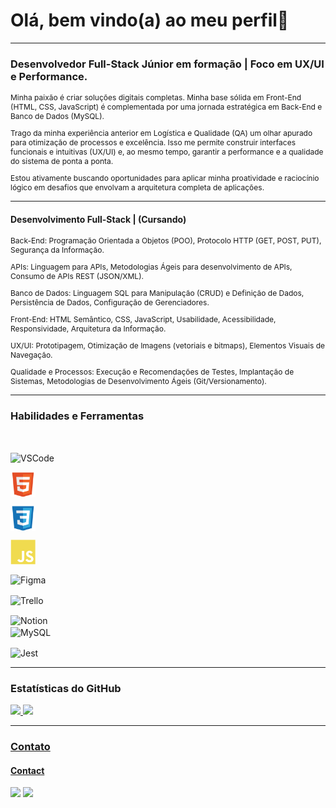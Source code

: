 # Olá, bem vindo(a) ao meu perfil👋

---

### Desenvolvedor Full-Stack Júnior em formação | Foco em UX/UI e Performance.
<div style="font-size: 12px";>

Minha paixão é criar soluções digitais completas. Minha base sólida em Front-End (HTML, CSS, JavaScript) é complementada por uma jornada estratégica em Back-End e Banco de Dados (MySQL).

Trago da minha experiência anterior em Logística e Qualidade (QA) um olhar apurado para otimização de processos e excelência. Isso me permite construir interfaces funcionais e intuitivas (UX/UI) e, ao mesmo tempo, garantir a performance e a qualidade do sistema de ponta a ponta.

Estou ativamente buscando oportunidades para aplicar minha proatividade e raciocínio lógico em desafios que envolvam a arquitetura completa de aplicações.
</div>

---
#### Desenvolvimento Full-Stack | (Cursando)
<div style="font-size: 12px";>

Back-End: Programação Orientada a Objetos (POO), Protocolo HTTP (GET, POST, PUT), Segurança da Informação.

APIs: Linguagem para APIs, Metodologias Ágeis para desenvolvimento de APIs, Consumo de APIs REST (JSON/XML).

Banco de Dados: Linguagem SQL para Manipulação (CRUD) e Definição de Dados, Persistência de Dados, Configuração de Gerenciadores.


Front-End: HTML Semântico, CSS, JavaScript, Usabilidade, Acessibilidade, Responsividade, Arquitetura da Informação.

UX/UI: Prototipagem, Otimização de Imagens (vetoriais e bitmaps), Elementos Visuais de Navegação.

Qualidade e Processos: Execução e Recomendações de Testes, Implantação de Sistemas, Metodologias de Desenvolvimento Ágeis (Git/Versionamento).

</div>

---
### Habilidades e Ferramentas 
<div style="display: inline_block"><br>
 
<img align="center" alt="VSCode" height="40" width="40" src="https://cdn.jsdelivr.net/gh/devicons/devicon@latest/icons/vscode/vscode-original-wordmark.svg"/><br>
 
<img align="center" alt="HTML" height="40" width="40" src="https://raw.githubusercontent.com/devicons/devicon/master/icons/html5/html5-original.svg"><br>

<img align="center" alt="CSS" height="40" width="40" src="https://raw.githubusercontent.com/devicons/devicon/master/icons/css3/css3-original.svg"><br>

<img align="center" alt="JS" height="40" width="40" src="https://raw.githubusercontent.com/devicons/devicon/master/icons/javascript/javascript-plain.svg"><br>

  <img align="center" alt="Figma" height="40" width="40" src="https://cdn.jsdelivr.net/gh/devicons/devicon@latest/icons/figma/figma-original.svg" /><br>
  
  <img align="center" alt="Trello" height="40" width="40" src="https://cdn.jsdelivr.net/gh/devicons/devicon@latest/icons/trello/trello-original.svg" /><br>
  
  <img align="center" alt="Notion" height="40" width="40" src="https://cdn.jsdelivr.net/gh/devicons/devicon@latest/icons/notion/notion-original.svg" /> <br>
  <img align="center" alt="MySQL" height="65" width="65" src="https://cdn.jsdelivr.net/gh/devicons/devicon@latest/icons/mysql/mysql-original-wordmark.svg" /><br>
          
  <img align="center" alt="Jest" height="30" width="40" src="https://cdn.jsdelivr.net/gh/devicons/devicon@latest/icons/jest/jest-plain.svg"/>
  
       
  </div>


---
### Estatísticas do GitHub
<div>
  <a href="https://github.com/ThaVieiras">
  <img height="180px" src="https://github-readme-stats.vercel.app/api?username=ThaVieiras&show_icons=true&theme=ayu-mirage&include_all_commits=true&count_private=true"/>
  <img height="180px" src="https://github-readme-stats.vercel.app/api/top-langs/?username=ThaVieiras&layout=compact&langs_count=6&theme=ayu-mirage"/>
</div>

---

### Contato
#### Contact
<div>
  <a href="https://www.linkedin.com/in/thaisvieiras" target="_blank"><img src="https://img.shields.io/badge/LinkedIn-blue?logo=LinkedIn&style=for-the-badge"></a>
  <a href="mailto:tvs01@hotmail.com"><img src="https://img.shields.io/badge/Microsoft_Outlook-0078D4?style=for-the-badge&logo=microsoft-outlook&logoColor=white"></a>
  </div>
